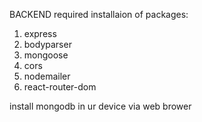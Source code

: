 BACKEND required installaion of packages:

1) express
2) bodyparser
3) mongoose
4) cors
5) nodemailer
6) react-router-dom

install mongodb in ur device via web brower